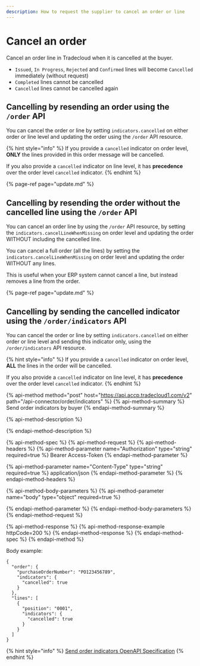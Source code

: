 ```yaml
---
description: How to request the supplier to cancel an order or line
---
```


# Cancel an order

Cancel an order line in Tradecloud when it is cancelled at the buyer.

* `Issued`, `In Progress`, `Rejected` and `Confirmed` lines will become `Cancelled` immediately \(without request\)
* `Completed` lines cannot be cancelled
* `Cancelled` lines cannot be cancelled again

## Cancelling by resending an order using the `/order` API

You can cancel the order or line by setting `indicators.cancelled` on either order or line level and updating the order using the `/order` API resource.

{% hint style="info" %}
If you provide a `cancelled` indicator on order level, **ONLY** the lines provided in this order message will be cancelled.

If you also provide a `cancelled` indicator on line level, it has **precedence** over the order level `cancelled` indicator.
{% endhint %}

{% page-ref page="update.md" %}

## Cancelling by resending the order without the cancelled line using the `/order` API

You can cancel an order line by using the `/order` API resource, by setting the `indicators.cancelLineWhenMissing` on order level and updating the order WITHOUT including the cancelled line.

You can cancel a full order \(all the lines\) by setting the `indicators.cancelLineWhenMissing` on order level and updating the order WITHOUT any lines.

This is useful when your ERP system cannot cancel a line, but instead removes a line from the order.

{% page-ref page="update.md" %}

## Cancelling by sending the cancelled indicator using the `/order/indicators` API

You can cancel the order or line by setting `indicators.cancelled` on either order or line level and sending this indicator only, using the `/order/indicators` API resource.

{% hint style="info" %}
If you provide a `cancelled` indicator on order level, **ALL** the lines in the order will be cancelled.

If you also provide a `cancelled` indicator on line level, it has **precedence** over the order level `cancelled` indicator.
{% endhint %}

{% api-method method="post" host="https://api.accp.tradecloud1.com/v2" path="/api-connector/order/indicators" %}
{% api-method-summary %}
Send order indicators by buyer
{% endapi-method-summary %}

{% api-method-description %}

{% endapi-method-description %}

{% api-method-spec %}
{% api-method-request %}
{% api-method-headers %}
{% api-method-parameter name="Authorization" type="string" required=true %}
Bearer Access-Token
{% endapi-method-parameter %}

{% api-method-parameter name="Content-Type" type="string" required=true %}
application/json
{% endapi-method-parameter %}
{% endapi-method-headers %}

{% api-method-body-parameters %}
{% api-method-parameter name="body" type="object" required=true %}

{% endapi-method-parameter %}
{% endapi-method-body-parameters %}
{% endapi-method-request %}

{% api-method-response %}
{% api-method-response-example httpCode=200 %}
{% endapi-method-response %}
{% endapi-method-spec %}
{% endapi-method %}

Body example:

```text
{
  "order": {
    "purchaseOrderNumber": "PO123456789",
    "indicators": {
      "cancelled": true
    }
  },
  "lines": [
    {
      "position": "0001",
      "indicators": {
        "cancelled": true
      }
    }
  ]
}
```

{% hint style="info" %}
[Send order indicators OpenAPI Specification](https://swagger-ui.accp.tradecloud1.com/?url=https://api.accp.tradecloud1.com/v2/api-connector/specs.yaml#/buyer-endpoints/sendOrderIndicatorsByBuyerRoute)
{% endhint %}


